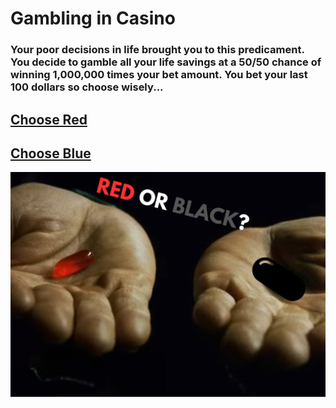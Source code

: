# Gambling in Casino

### Your poor decisions in life brought you to this predicament. You decide to gamble all your life savings at a 50/50 chance of winning 1,000,000 times your bet amount. You bet your last 100 dollars so choose wisely...

## [Choose Red](../blue/rich.md)
## [Choose Blue](poor.md)

![alt text](<../images-used/RED OR BLACK.png>)
